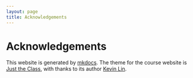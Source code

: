 ```yaml
---
layout: page
title: Acknowledgements
---
```


# Acknowledgements

This website is generated by [mkdocs](https://www.mkdocs.org/). The theme for the course website is [Just the Class](https://github.com/kevinlin1/just-the-class), with thanks to its author [Kevin Lin](https://kevinl.info/).

